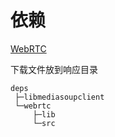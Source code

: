 # 依赖

[WebRTC](https://pan.baidu.com/s/1E_DXv32D9ODyj5J-o-ji_g?pwd=hudc)

下载文件放到响应目录

```
deps
 ├─libmediasoupclient
 └─webrtc
     ├─lib
     └─src
```
